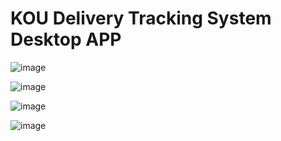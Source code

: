 # KOU Delivery Tracking System Desktop APP

![image](https://user-images.githubusercontent.com/55550212/141857355-398dd6d5-8905-465f-923a-526b246c6b22.png)

![image](https://user-images.githubusercontent.com/55550212/141857384-b4fe8e89-181d-413a-9787-ab979d7df6fd.png)

![image](https://user-images.githubusercontent.com/55550212/141857421-459dba65-2359-4ccc-a175-ef6a178e1432.png)

![image](https://user-images.githubusercontent.com/55550212/141857462-404a8336-ad52-46e0-83a7-34811cf371bf.png)
